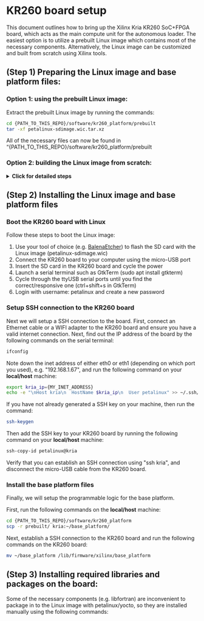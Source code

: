 
# KR260 board setup 
This document outlines how to bring up the Xilinx Kria KR260 SoC+FPGA board, which acts as the main compute unit for the autonomous loader. The easiest option is to utilize a prebuilt Linux image which contains most of the necessary components. Alternatively, the Linux image can be customized and built from scratch using Xilinx tools.

## (Step 1) Preparing the Linux image and base platform files:
### Option 1: using the prebuilt Linux image:
Extract the prebuilt Linux image by running the commands:
```bash
cd {PATH_TO_THIS_REPO}/software/kr260_platform/prebuilt
tar -xf petalinux-sdimage.wic.tar.xz
```
All of the necessary files can now be found in “{PATH_TO_THIS_REPO}/software/kr260_platform/prebuilt

### Option 2: building the Linux image from scratch:

<details>

<summary><strong>Click for detailed steps</strong></summary>  

### Requirements:
 - Xilinx Vitis 2023.2 [(Download)](https://www.xilinx.com/support/download/index.html/content/xilinx/en/downloadNav/vitis/2023-2.html)
 - Xilinx Petalinux tools 2023.2 [(Download)](https://www.xilinx.com/support/download/index.html/content/xilinx/en/downloadNav/vitis/2023-2.html)

### Creating a petalinux project:
Run the following commands:
```bash
cd {PATH_TO_THIS_REPO}/software/kr260_platform
source {PATH_TO_PETALINUX_INSTALL_DIR}/settings.sh
source {PATH_TO_VITIS_INSTALL_DIR}/2023.2/settings64.sh
petalinux-create --type project -s ./kr260.bsp --name linux_os
cd linux_os
petalinux-config --get-hw-description ../
petalinux-config -c kernel
petalinux-config -c rootfs
```

TODO: add script to configure packagegroups

### Building the petalinux project:
```bash
cd {PATH_TO_THIS_REPO}/software/kr260_platform/linux_os
petalinux-build
petalinux-build --sdk
petalinux-package --boot --u-boot --force
petalinux-package --wic --images-dir images/linux/ --bootfiles "ramdisk.cpio.gz.u-boot,boot.scr,Image,system.dtb,system-zynqmp-sck-kr-g-revB.dtb"
mkdir ../self-built
cp ./images/linux/petalinux-sdimage.wic ../self-built/petalinux-sdimage.wic
``` 

The Linux image can now be found in  "{PATH_TO_THIS_REPO}/software/kr260_platform/self-built/petalinux-sdimage.wic".

### Creating a devicetree and binary files for the base platform programmable logic:
```bash
cd {PATH_TO_THIS_REPO}/software/kr260_platform
xsct < create_base_platform_dt.tcl
./compile_base_platform_dt.sh
./package_base_platform.sh
mv base_platform self-built/base_platform
```

The base platform files can now be found in "{PATH_TO_THIS_REPO}/software/kr260_platform/self-built/base_platform".

</details>

## (Step 2) Installing the Linux image and base platform files
### Boot the KR260 board with Linux
Follow these steps to boot the Linux image:
1. Use your tool of choice (e.g. [BalenaEtcher](https://etcher.balena.io/)) to flash the SD card with the Linux image (petalinux-sdimage.wic)
2. Connect the KR260 board to your computer using the micro-USB port
3. Insert the SD card in the KR260 board and cycle the power
4. Launch a serial terminal such as GtkTerm (sudo apt install gtkterm)
5. Cycle through the ttyUSB serial ports until you find the correct/responsive one (ctrl+shift+s in GtkTerm)
6. Login with username: petalinux and create a new password

### Setup SSH connection to the KR260 board
Next we will setup a SSH connection to the board. First, connect an Ethernet cable or a WIFI adapter to the KR260 board and ensure you have a valid internet connection. Next, find out the IP address of the board by the following commands on the serial terminal: 
```bash
ifconfig
```
Note down the inet address of either eth0 or eth1 (depending on which port you used), e.g. "192.168.1.67", and run the following command on your **local/host** machine:
```bash
export kria_ip={MY_INET_ADDRESS}
echo -e "\nHost kria\n  HostName $kria_ip\n  User petalinux" >> ~/.ssh/config
```
If you have not already generated a SSH key on your machine, then run the command:
```bash
ssh-keygen
```
Then add the SSH key to your KR260 board by running the following command on your **local/host** machine:
```bash
ssh-copy-id petalinux@kria
```
Verify that you can establish an SSH connection using "ssh kria", and disconnect the micro-USB cable from the KR260 board.

### Install the base platform files
Finally, we will setup the programmable logic for the base platform.

First, run the following commands on the **local/host** machine:
```bash
cd {PATH_TO_THIS_REPO}/software/kr260_platform
scp -r prebuilt/ kria:~/base_platform/
```
Next, establish a SSH connection to the KR260 board and run the following commands on the KR260 board:
```bash
mv ~/base_platform /lib/firmware/xilinx/base_platform
```

## (Step 3) Installing required libraries and packages on the board:
Some of the necessary components (e.g. libfortran) are inconvenient to package in to the Linux image with petalinux/yocto, so they are installed manually using the following commands: 
```bash
```
